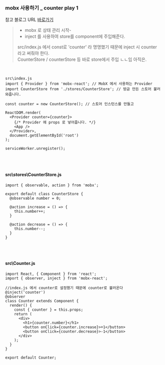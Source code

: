 ### mobx 사용하기 _ counter play 1

참고 블로그 URL [바로가기](https://velog.io/@velopert/MobX-2-%EB%A6%AC%EC%95%A1%ED%8A%B8-%ED%94%84%EB%A1%9C%EC%A0%9D%ED%8A%B8%EC%97%90%EC%84%9C-MobX-%EC%82%AC%EC%9A%A9%ED%95%98%EA%B8%B0-oejltas52z)

> * mobx 로 상태 관리 시작-
> * inject 를 사용하여 store를 component에 주입해준다.
>
> src/index.js 에서 const로 'counter' 라 명명했기 때문에 inject 시 counter 라고 써줘야 한다.   
> CounterStore / counterStore 등 바로 store에서 주입  ㄴㄴ임 아직은.

<br>

```react
src\index.js
import { Provider } from 'mobx-react'; // MobX 에서 사용하는 Provider
import CounterStore from './stores/CounterStore'; // 방금 만든 스토어 불러와줍니다.

const counter = new CounterStore(); // 스토어 인스턴스를 만들고

ReactDOM.render(
  <Provider counter={counter}>
    {/* Provider 에 props 로 넣어줍니다. */}
    <App />
  </Provider>,
  document.getElementById('root')
);

serviceWorker.unregister();
```





<br><br>

#### src\stores\CounterStore.js

```react
import { observable, action } from 'mobx';

export default class CounterStore {
  @observable number = 0;

  @action increase = () => {
    this.number++;
  }

  @action decrease = () => {
    this.number--;
  }
}
```





<br><br>

#### src\Counter.js

```react
import React, { Component } from 'react';
import { observer, inject } from 'mobx-react';

//index.js 에서 counter로 설정했기 때문에 counter로 불러온다
@inject('counter') 
@observer
class Counter extends Component {
  render() {
    const { counter } = this.props;
    return (
      <div>
        <h1>{counter.number}</h1>
        <button onClick={counter.increase}>+1</button>
        <button onClick={counter.decrease}>-1</button>
      </div>
    );
  }
}

export default Counter;
```

